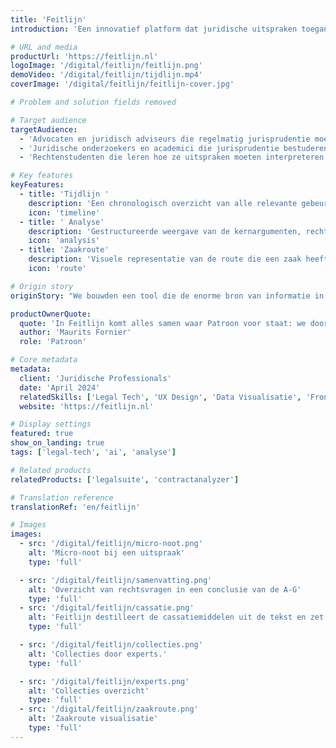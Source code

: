 ```yaml
---
title: 'Feitlijn'
introduction: 'Een innovatief platform dat juridische uitspraken toegankelijk maakt voor professionals door geavanceerde visualisatie, structurering en contextualisering van rechtspraak.'

# URL and media
productUrl: 'https://feitlijn.nl'
logoImage: '/digital/feitlijn/feitlijn.png'
demoVideo: '/digital/feitlijn/tijdlijn.mp4'
coverImage: '/digital/feitlijn/feitlijn-cover.jpg'

# Problem and solution fields removed

# Target audience
targetAudience:
  - 'Advocaten en juridisch adviseurs die regelmatig jurisprudentie moeten analyseren'
  - 'Juridische onderzoekers en academici die jurisprudentie bestuderen'
  - 'Rechtenstudenten die leren hoe ze uitspraken moeten interpreteren'

# Key features
keyFeatures:
  - title: 'Tijdlijn '
    description: 'Een chronologisch overzicht van alle relevante gebeurtenissen in een zaak, met duidelijke aanduiding van de betrokken partijen.'
    icon: 'timeline'
  - title: ' Analyse'
    description: 'Gestructureerde weergave van de kernargumenten, rechtsregels en toepassingen binnen een uitspraak.'
    icon: 'analysis'
  - title: 'Zaakroute'
    description: 'Visuele representatie van de route die een zaak heeft afgelegd door verschillende instanties.'
    icon: 'route'

# Origin story
originStory: "We bouwden een tool die de enorme bron van informatie in rechterlijke uitspraken toegankelijk maakt voor iedereen in het juridische veld. En met succes: Feitlijn wordt inmiddels dagelijks gratis gebruikt door honderden juristen, advocaten en studenten die sneller en effectiever willen werken met rechtspraak.\n\nWe zetten AI-technologie in om tekstanalyse op een nieuwe manier toe te passen op rechtspraak. Het systeem analyseert automatisch de structuur, argumentatie en chronologie van uitspraken, en presenteert deze visueel. De essentie van een uitspraak wordt direct zichtbaar: een tijdlijn brengt de chronologie in kaart, de juridische analyse structureert kernargumenten, en de zaakroute toont verbanden met gerelateerde uitspraken. Hierdoor krijg je in enkele minuten inzicht waar traditioneel veel meer tijd voor nodig was.\n\nNaast technologie maakt ook de menselijke expertise Feitlijn onderscheidend. We hebben een sociale laag gecreëerd waarin vooraanstaande juristen collecties van uitspraken samenstellen en van deskundig commentaar voorzien. Deze combinatie van AI-gedreven analyse en menselijke expertise zorgt voor een dieper begrip van jurisprudentie. Dit is juridische innovatie in de praktijk: technologie die niet vervangt, maar versterkt."

productOwnerQuote:
  quote: 'In Feitlijn komt alles samen waar Patroon voor staat: we doorbreken de muur van juridische complexiteit met goed ontwerp en slimme technologie.'
  author: 'Maurits Fornier'
  role: 'Patroon'

# Core metadata
metadata:
  client: 'Juridische Professionals'
  date: 'April 2024'
  relatedSkills: ['Legal Tech', 'UX Design', 'Data Visualisatie', 'Frontend Engineering']
  website: 'https://feitlijn.nl'

# Display settings
featured: true
show_on_landing: true
tags: ['legal-tech', 'ai', 'analyse']

# Related products
relatedProducts: ['legalsuite', 'contractanalyzer']

# Translation reference
translationRef: 'en/feitlijn'

# Images
images:
  - src: '/digital/feitlijn/micro-noot.png'
    alt: 'Micro-noot bij een uitspraak'
    type: 'full'

  - src: '/digital/feitlijn/samenvatting.png'
    alt: 'Overzicht van rechtsvragen in een conclusie van de A-G'
    type: 'full'
  - src: '/digital/feitlijn/cassatie.png'
    alt: 'Feitlijn destilleert de cassatiemiddelen uit de tekst en zet ze in een overzicht.'
    type: 'full'

  - src: '/digital/feitlijn/collecties.png'
    alt: 'Collecties door experts.'
    type: 'full'

  - src: '/digital/feitlijn/experts.png'
    alt: 'Collecties overzicht'
    type: 'full'
  - src: '/digital/feitlijn/zaakroute.png'
    alt: 'Zaakroute visualisatie'
    type: 'full'
---
```

